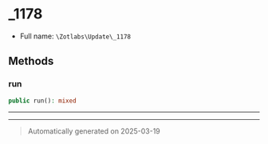 
# _1178





* Full name: `\Zotlabs\Update\_1178`




## Methods


### run



```php
public run(): mixed
```












***


***
> Automatically generated on 2025-03-19
